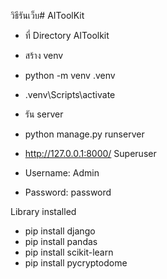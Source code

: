 วิธีรันเว็บ# AIToolKit
- ที่ Directory AIToolkit
- สร้าง venv
- python -m venv .venv
- .venv\Scripts\activate

- รัน server
- python manage.py runserver
- http://127.0.0.1:8000/
Superuser
- Username: Admin
- Password: password

Library installed
- pip install django
- pip install pandas
- pip install scikit-learn
- pip install pycryptodome
